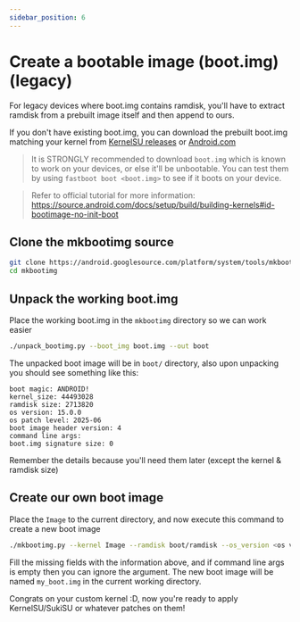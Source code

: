 ```yaml
---
sidebar_position: 6
---
```

# Create a bootable image (boot.img) (legacy)

For legacy devices where boot.img contains ramdisk, you'll have to extract ramdisk from a prebuilt image itself and then append to ours.

If you don't have existing boot.img, you can download the prebuilt boot.img matching your kernel from [KernelSU releases](https://github.com/tiann/KernelSU/releases) or [Android.com](https://source.android.com/docs/core/architecture/kernel/gki-release-builds)

> It is STRONGLY recommended to download `boot.img` which is known to work on your devices, or else it'll be unbootable. You can test them by using `fastboot boot <boot.img>` to see if it boots on your device.

> Refer to official tutorial for more information: https://source.android.com/docs/setup/build/building-kernels#id-bootimage-no-init-boot

## Clone the mkbootimg source

```bash
git clone https://android.googlesource.com/platform/system/tools/mkbootimg/ --depth 1
cd mkbootimg
```

## Unpack the working boot.img

Place the working boot.img in the `mkbootimg` directory so we can work easier

```bash
./unpack_bootimg.py --boot_img boot.img --out boot
``` 

The unpacked boot image will be in `boot/` directory, also upon unpacking you should see something like this:
```
boot magic: ANDROID!
kernel_size: 44493028
ramdisk size: 2713820
os version: 15.0.0
os patch level: 2025-06
boot image header version: 4
command line args: 
boot.img signature size: 0
```

Remember the details because you'll need them later (except the kernel & ramdisk size)

## Create our own boot image

Place the `Image` to the current directory, and now execute this command to create a new boot image

```bash
./mkbootimg.py --kernel Image --ramdisk boot/ramdisk --os_version <os version> --os_patch_level <os patch level> --header_version 4 --cmdline <command line args> --out my_boot.img
```

Fill the missing fields with the information above, and if command line args is empty then you can ignore the argument. The new boot image will be named `my_boot.img` in the current working directory. 

Congrats on your custom kernel :D, now you're ready to apply KernelSU/SukiSU or whatever patches on them!
